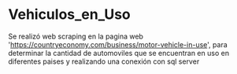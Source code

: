# Vehiculos_en_Uso

Se realizó web scraping en la pagina web 'https://countryeconomy.com/business/motor-vehicle-in-use', para determinar la cantidad de automoviles que se encuentran en uso en diferentes paises y realizando una conexión con sql server
